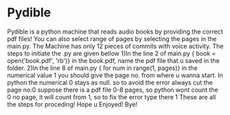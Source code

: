 # Pydible
Pydible is a python machine that reads audio books by providing the correct pdf files! You can also select range of pages by selecting the pages in the main.py.
The Machine has only 12 pieces of commits with voice activity. 
The steps to initiate the .py are given bellow
1)In the line 2 of main.py { book = open('book.pdf', 'rb')} in the book.pdf, name the pdf file that u saved in the folder.
2)In the line 8 of main.py { for num in range(1, pages)} in the numerical value 1 you should give the page no. from where u wanna start. In python the numerical 0 stays as null. so to avoid the error always cut the page no:0 suppose there is a pdf file 0-8 pages, so python wont count the 0 no page, it will count from 1, so to fix the error type there 1
These are all the steps for proceding! Hope u Enjoyed! Bye!
